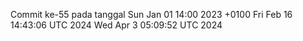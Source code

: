 Commit ke-55 pada tanggal Sun Jan 01 14:00 2023 +0100
Fri Feb 16 14:43:06 UTC 2024
Wed Apr  3 05:09:52 UTC 2024
